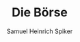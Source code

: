 ---
image: /assets/images/spiker/45a.jpg
author: Samuel Heinrich Spiker
artist: 
engraver: 
title: "Die Börse"
subtitle: 
tags:
  - Exchange
layout: post
---